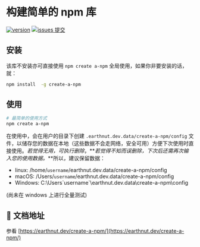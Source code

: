 # 构建简单的 npm 库

[![version](<https://img.shields.io/npm/v/create-a-npm.svg?logo=npm&logoColor=rgb(0,0,0)&label=版本号&labelColor=rgb(73,73,228)&color=rgb(0,0,0)>)](https://www.npmjs.com/package/create-a-npm) [![issues 提交](<https://img.shields.io/badge/issues-提交-rgb(255,0,63)?logo=github>)](https://github.com/earthnutDev/create-a-npm/issues)

## 安装

该库不安装亦可直接使用 `npm create a-npm` 全局使用，如果你非要安装的话，就：

```sh
npm install  -g create-a-npm
```

## 使用

```sh
# 最简单的使用方式
npm create a-npm
```

在使用中，会在用户的目录下创建 `.earthnut.dev.data/create-a-npm/config` 文件，以储存您的数据在本地（这些数据不会走网络，安全可用）方便下次使用时直接使用。_若觉得无用，可执行删除_，**_若觉得不知而误删除，下次后还需再次输入您的使用数据。_**所以，建议保留数据：

- linux: /home/`username`/earthnut.dev.data/create-a-npm/config
- macOS: /Users/`username`/earthnut.dev.data/create-a-npm/config
- Windows: C:\Users\`username`\earthnut.dev.data\create-a-npm\config

(尚未在 windows 上进行全量测试)

## 📄 文档地址

参看 [https://earthnut.dev/create-a-npm/](https://earthnut.dev/create-a-npm/)
